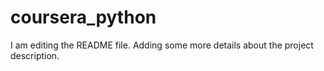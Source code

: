 # coursera_python

I am editing the README file. 
Adding some more details about the project description.

